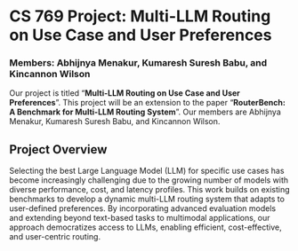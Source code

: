 # CS 769 Project: Multi-LLM Routing on Use Case and User Preferences
### Members: Abhijnya Menakur, Kumaresh Suresh Babu, and Kincannon Wilson

Our project is titled “**Multi-LLM Routing on Use Case and User Preferences**”. This project will be an extension to the paper “**RouterBench: A Benchmark for Multi-LLM Routing System**”. Our members are Abhijnya Menakur, Kumaresh Suresh Babu, and Kincannon Wilson. 

## Project Overview
Selecting the best Large Language Model (LLM) for specific use cases has become increasingly challenging due to the growing number of models with diverse performance, cost, and latency profiles. This work builds on existing benchmarks to develop a dynamic multi-LLM routing system that adapts to user-defined preferences. By incorporating advanced evaluation models and extending beyond text-based tasks to multimodal applications, our approach democratizes access to LLMs, enabling efficient, cost-effective, and user-centric routing.


